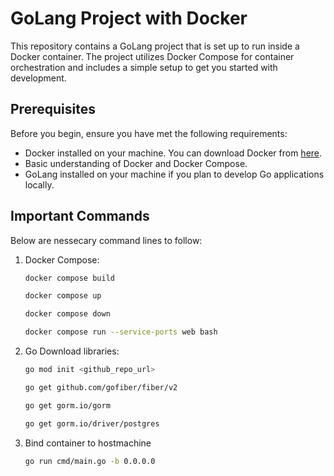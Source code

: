 # GoLang Project with Docker

This repository contains a GoLang project that is set up to run inside a Docker container. The project utilizes Docker Compose for container orchestration and includes a simple setup to get you started with development.

## Prerequisites

Before you begin, ensure you have met the following requirements:

- Docker installed on your machine. You can download Docker from [here](https://www.docker.com/get-started).
- Basic understanding of Docker and Docker Compose.
- GoLang installed on your machine if you plan to develop Go applications locally.

## Important Commands

Below are nessecary command lines to follow:

1. Docker Compose:

   ```bash
   docker compose build
   
   docker compose up
   
   docker compose down
   
   docker compose run --service-ports web bash
   ```
2. Go Download libraries:

   ```bash
   go mod init <github_repo_url>
   
   go get github.com/gofiber/fiber/v2
   
   go get gorm.io/gorm
   
   go get gorm.io/driver/postgres
   ```

3. Bind container to hostmachine

   ```bash
   go run cmd/main.go -b 0.0.0.0
   ```

